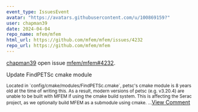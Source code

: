 ```yaml
---
event_type: IssuesEvent
avatar: "https://avatars.githubusercontent.com/u/100869159?"
user: chapman39
date: 2024-04-04
repo_name: mfem/mfem
html_url: https://github.com/mfem/mfem/issues/4232
repo_url: https://github.com/mfem/mfem
---
```


<a href='https://github.com/chapman39' target='_blank'>chapman39</a> open issue <a href='https://github.com/mfem/mfem/issues/4232' target='_blank'>mfem/mfem#4232</a>.

<p>Update FindPETSc cmake module</p><small>Located in `config/cmake/modules/FindPETSc.cmake`, petsc's cmake module is 8 years old at the time of writing this. As a result, modern versions of petsc (e.g. v3.20.4) are unable to be built with MFEM if using the cmake build system. This is affecting the Serac project, as we optionally build MFEM as a submodule using cmake....</small><a href='https://github.com/mfem/mfem/issues/4232' target='_blank'>View Comment</a>